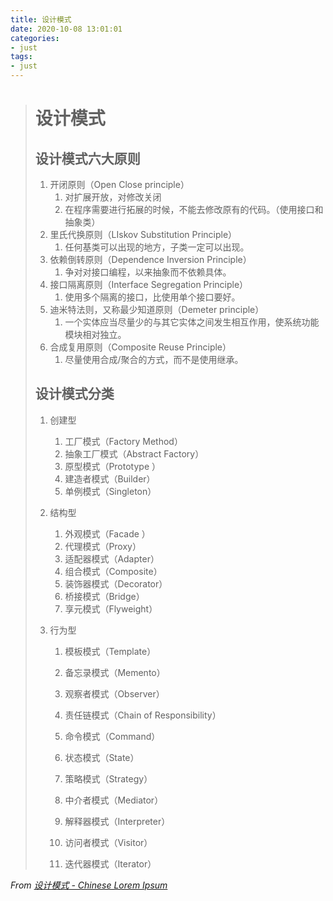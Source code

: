 ```yaml
---
title: 设计模式
date: 2020-10-08 13:01:01
categories:
- just
tags:
- just
---
```


> # 设计模式
>
> ## 设计模式六大原则
>
> 1. 开闭原则（Open Close principle）
>    1. 对扩展开放，对修改关闭
>    2. 在程序需要进行拓展的时候，不能去修改原有的代码。（使用接口和抽象类）
> 2. 里氏代换原则（LIskov Substitution Principle）
>    1. 任何基类可以出现的地方，子类一定可以出现。
> 3. 依赖倒转原则（Dependence Inversion Principle）
>    1. 争对对接口编程，以来抽象而不依赖具体。
> 4. 接口隔离原则（Interface Segregation Principle）
>    1. 使用多个隔离的接口，比使用单个接口要好。
> 5. 迪米特法则，又称最少知道原则（Demeter principle）
>    1. 一个实体应当尽量少的与其它实体之间发生相互作用，使系统功能模块相对独立。
> 6. 合成复用原则（Composite Reuse Principle）
>    1. 尽量使用合成/聚合的方式，而不是使用继承。
>
> ## 设计模式分类
>
> 1. 创建型
>
>    1. 工厂模式（Factory Method）
>    2. 抽象工厂模式（Abstract Factory）
>    3. 原型模式（Prototype ）
>    4. 建造者模式（Builder）
>    5. 单例模式（Singleton）
>
> 2. 结构型
>
>    1. 外观模式（Facade ）
>    2. 代理模式（Proxy）
>    3. 适配器模式（Adapter）
>    4. 组合模式（Composite）
>    5. 装饰器模式（Decorator）
>    6. 桥接模式（Bridge）
>    7. 享元模式（Flyweight）
>
> 3. 行为型
>
>    1. 模板模式（Template）
>
>    2. 备忘录模式（Memento）
>
>    3. 观察者模式（Observer）
>
>    4. 责任链模式（Chain of Responsibility）
>
>    5. 命令模式（Command）
>
>    6. 状态模式（State）
>
>    7. 策略模式（Strategy）
>
>    8. 中介者模式（Mediator）
>
>    9. 解释器模式（Interpreter）
>
>    10. 访问者模式（Visitor）
>
>    11. 迭代器模式（Iterator） 
>
>     

*From [设计模式 - Chinese Lorem Ipsum](http://www.richyli.com/tool/loremipsum/)*